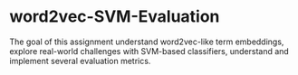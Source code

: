 # word2vec-SVM-Evaluation
The goal of this assignment understand word2vec-like term embeddings,  explore real-world challenges with SVM-based classifiers, understand and implement several evaluation metrics.
